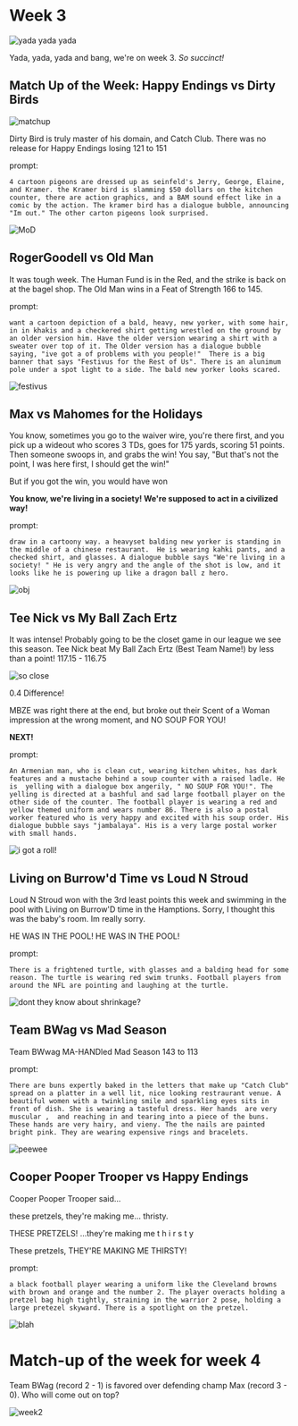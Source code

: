 # Week 3

![yada yada yada](static/seinfeld-cc.png)

Yada, yada, yada and bang, we're on week 3. *So succinct!*



## Match Up of the Week: Happy Endings vs Dirty Birds

![matchup](static/motw-week2.png)

Dirty Bird is truly master of his domain, and Catch Club. There was no release for Happy Endings losing 121 to 151

prompt:

```
4 cartoon pigeons are dressed up as seinfeld's Jerry, George, Elaine, and Kramer. the Kramer bird is slamming $50 dollars on the kitchen counter, there are action graphics, and a BAM sound effect like in a comic by the action. The kramer bird has a dialogue bubble, announcing "Im out." The other carton pigeons look surprised.

```

![MoD](static/week3-game2.png)

## RogerGoodell vs Old Man

It was tough week. The Human Fund is in the Red, and the strike is back on at the bagel shop. The Old Man wins in a Feat of Strength 166 to 145.

prompt:
```
want a cartoon depiction of a bald, heavy, new yorker, with some hair, in in khakis and a checkered shirt getting wrestled on the ground by an older version him. Have the older version wearing a shirt with a sweater over top of it. The Older version has a dialogue bubble saying, "ive got a of problems with you people!"  There is a big banner that says "Festivus for the Rest of Us". There is an alunimum pole under a spot light to a side. The bald new yorker looks scared.
```

![festivus](static/week3-game1.png)


## Max vs Mahomes for the Holidays

You know, sometimes you go to the waiver wire, you're there first, and you pick up a wideout who scores 3 TDs, goes for 175 yards, scoring 51 points. Then someone swoops in, and grabs the win! You say, "But that's not the point, I was here first, I should get the win!"

But if you got the win, you would have won

**You know, we're living in a society! We're supposed to act in a civilized way!**


prompt:
```
draw in a cartoony way. a heavyset balding new yorker is standing in the middle of a chinese restaurant.  He is wearing kahki pants, and a checked shirt, and glasses. A dialogue bubble says "We're living in a society! " He is very angry and the angle of the shot is low, and it looks like he is powering up like a dragon ball z hero.
```

![obj](static/week3-game3.png)

## Tee Nick vs My Ball Zach Ertz

It was intense! Probably going to be the closet game in our league we see this season. Tee Nick beat My Ball Zach Ertz (Best Team Name!) by less than a point! 117.15 - 116.75

![so close](static/week3-game4a.png)

0.4 Difference! 

MBZE was right there at the end, but broke out their Scent of a Woman impression at the wrong moment, and NO SOUP FOR YOU!

**NEXT!**

prompt:
```
An Armenian man, who is clean cut, wearing kitchen whites, has dark features and a mustache behind a soup counter with a raised ladle. He is  yelling with a dialogue box angerily, " NO SOUP FOR YOU!". The yelling is directed at a bashful and sad large football player on the other side of the counter. The football player is wearing a red and yellow themed uniform and wears number 86. There is also a postal worker featured who is very happy and excited with his soup order. His dialogue bubble says "jambalaya". His is a very large postal worker with small hands.
```

![i got a roll!](static/week3-game4b.png)

## Living on Burrow'd Time vs Loud N Stroud

Loud N Stroud won with the 3rd least points this week and swimming in the pool with Living on Burrow'D time in the Hamptions. Sorry, I thought this was the baby's room. Im really sorry.

HE WAS IN THE POOL! HE WAS IN THE POOL!

prompt:
```
There is a frightened turtle, with glasses and a balding head for some reason. The turtle is wearing red swim trunks. Football players from around the NFL are pointing and laughing at the turtle.
```

![dont they know about shrinkage?](static/week3-game5.png)

## Team BWag vs Mad Season

Team BWwag MA-HANDled Mad Season 143 to 113

prompt:
```
There are buns expertly baked in the letters that make up "Catch Club" spread on a platter in a well lit, nice looking restraurant venue. A beautiful women with a twinkling smile and sparkling eyes sits in front of dish. She is wearing a tasteful dress. Her hands  are very muscular ,  and reaching in and tearing into a piece of the buns. These hands are very hairy, and vieny. The the nails are painted bright pink. They are wearing expensive rings and bracelets.
```

![peewee](static/week3-game6.png)

## Cooper Pooper Trooper vs Happy Endings

Cooper Pooper Trooper said...

these pretzels, they're making me... thristy.

THESE PRETZELS! ...they're making me t h i r s t y

These pretzels, THEY'RE MAKING ME THIRSTY!

prompt:
```
a black football player wearing a uniform like the Cleveland browns with brown and orange and the number 2. The player overacts holding a pretzel bag high tightly, straining in the warrior 2 pose, holding a large pretezel skyward. There is a spotlight on the pretzel.
```

![blah](static/week3-game7.png)

# Match-up of the week for week 4

Team BWag (record 2 - 1) is favored over defending champ Max (record 3 - 0). Who will come out on top?

![week2](static/motw-week4.png)

